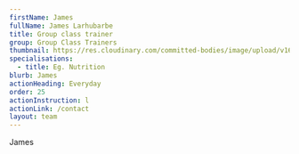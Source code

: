 ```yaml
---
firstName: James
fullName: James Larhubarbe
title: Group class trainer
group: Group Class Trainers
thumbnail: https://res.cloudinary.com/committed-bodies/image/upload/v1644512895/trainers/Dylan%20De%20Beer/dylan-trainer.png
specialisations:
  - title: Eg. Nutrition
blurb: James
actionHeading: Everyday
order: 25
actionInstruction: l
actionLink: /contact
layout: team
---
```

J﻿ames